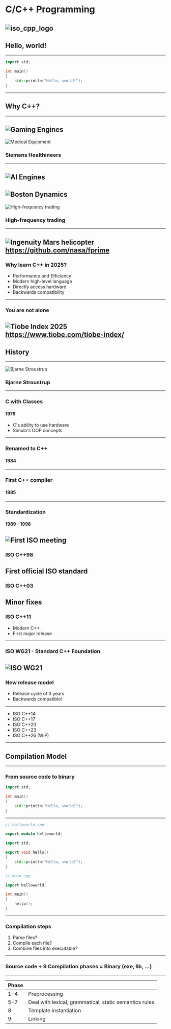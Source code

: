 # C/C++ Programming
![iso_cpp_logo](./assets/iso_cpp_logo.png)
---
## Hello, world!
---
```c++
import std;

int main()
{
    std::println("Hello, world!");
}
```
---
## Why C++?
---
![Gaming Engines](./assets/gaming_engines.png)
---
![Medical Equipment](./assets/siemens_healthineers.png)
### Siemens Healthineers
---
![AI Engines](./assets/ai_engines.png)
---
![Boston Dynamics](./assets/boston_dynamics.jpg)
---
![High-frequency trading](./assets/high_frequencty_trading.png)
### High-frequency trading
---
![Ingenuity Mars helicopter](./assets/ingenuity_mars_helicopter.jpg)
<https://github.com/nasa/fprime>
---
### Why learn C++ in 2025?
* Performance and Efficiency
* Modern high-level language
* Directly access hardware
* Backwards compatibility
---
### You are not alone
![Tiobe Index 2025](./assets/tiobe_index.png)
<https://www.tiobe.com/tiobe-index/>
---
## History
---
![Bjarne Stroustrup](./assets/bjarne_stroustrup.jpg)
### Bjarne Stroustrup
---
### C with Classes
#### 1979
* C's ability to use hardware
* Simula's OOP concepts
---
### Renamed to C++
#### 1984
---
### First C++ compiler
#### 1985
---
### Standardization
#### 1989 - 1998
![First ISO meeting](./assets/first_iso_meeting.jpg)
---
### ISO C++98
First official ISO standard
---
### ISO C++03
Minor fixes
---
### ISO C++11
* Modern C++
* First major release
---
### ISO WG21 - Standard C++ Foundation
![ISO WG21](./assets/foundation_directors.png)
---
### New release model
* Release cycle of 3 years
* Backwards compatible!
---
* ISO C++14
* ISO C++17
* ISO C++20
* ISO C++23
* ISO C++26 (WiP)
---
## Compilation Model
---
### From source code to binary
```c++ []
import std;

int main()
{
    std::println("Hello, world!");
}
```
---
```c++ []
// helloworld.cpp

export module helloworld;

import std;

export void hello()
{
    std::println("Hello, world!");
}
```
```c++ []
// main.cpp

import helloworld;

int main()
{
    hello();
}
```
---
### Compilation steps
1. Parse files?
1. Compile each file?
1. Combine files into executable?
---
### Source code + 9 Compilation phases = Binary (exe, lib, ...)
---
| Phase | |
|:--|:--|
| 1-4 | Preprocessing |
| 5-7 | Deal with lexical, grammatical, static semantics rules |
| 8 | Template instantiation |
| 9 | Linking |
